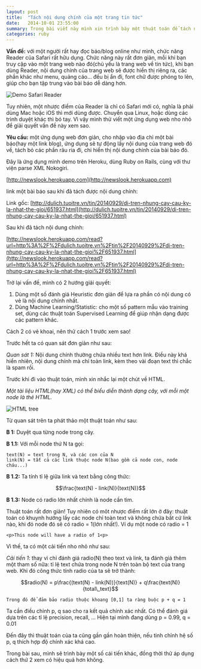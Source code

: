 ```yaml
---
layout: post
title:  "Tách nội dung chính của một trang tin tức"
date:   2014-10-01 23:55:00
summary: Trong bài viết này mình xin trình bày một thuật toán để tách nội dung chính của một trang web(tin tức).
categories: ruby
---
```


__Vấn đề:__ với một người rất hay đọc báo/blog online như mình, chức năng Reader của Safari rất hữu dụng.
Chức năng này rất đơn giản, mỗi khi bạn truy cập vào một trang web nào đó(chủ yếu là trang web về tin tức),
khi bạn dùng Reader, nội dung chính của trang web sẽ được hiển thị riêng ra, các phần khác như menu, quảng cáo...
đều bị ẩn đi, font chữ được phóng to lên, giúp cho bạn tập trung vào bài báo dễ dàng hơn.

![Demo Safari Reader](http://i.i.cbsi.com/cnwk.1d/i/tim//2010/06/09/SafariReaderActive.png)

Tuy nhiên, một nhược điểm của Reader là chỉ có Safari mới có, nghĩa là phải dùng Mac hoặc iOS thì mới dùng được.
Chuyển qua Linux, hoặc dùng các trình duyệt khác thì bó tay. Vì vậy mình thử viết một ứng dụng web nho nhỏ để giải quyết vấn đề này xem sao.

__Yêu cầu:__ một ứng dụng web đơn giản, cho nhập vào địa chỉ một bài báo(hay một link blog), ứng dụng sẽ tự động lấy nội dung của trang web đó về, tách bỏ các phần râu ria đi, chi hiển thị nội dung chính của bài báo đó.

Đây là ứng dụng mình demo trên Heroku, dùng Ruby on Rails, cùng với thư viện parse XML Nokogiri.

[http://newslook.herokuapp.com](http://newslook.herokuapp.com)

link một bài báo sau khi đã tách được nội dung chính:

Link gốc: [http://dulich.tuoitre.vn/tin/20140929/di-tren-nhung-cay-cau-ky-la-nhat-the-gioi/651937.html](http://dulich.tuoitre.vn/tin/20140929/di-tren-nhung-cay-cau-ky-la-nhat-the-gioi/651937.html)

Sau khi đã tách nội dung chính: 

[http://newslook.herokuapp.com/read?url=http%3A%2F%2Fdulich.tuoitre.vn%2Ftin%2F20140929%2Fdi-tren-nhung-cay-cau-ky-la-nhat-the-gioi%2F651937.html](http://newslook.herokuapp.com/read?url=http%3A%2F%2Fdulich.tuoitre.vn%2Ftin%2F20140929%2Fdi-tren-nhung-cay-cau-ky-la-nhat-the-gioi%2F651937.html)

Trở lại vấn đề, mình có 2 hướng giải quyết:

  1. Dùng một số đánh giá Heuristic đơn giản để lựa ra phần có nội dung có vẻ là nội dung chính nhất.
  2. Dùng Machine Learning/Statistic: cho một số pattern mẫu vào training set, dùng các thuật toán Supervised
  Learning để giúp nhận dạng được các pattern khác.
  
Cách 2 có vẻ khoai, nên thử cách 1 trước xem sao!

Trước hết ta có quan sát đơn giản như sau:

*Quan sát 1:* Nội dung chính thường chứa nhiều text hơn link.
Điều này khá hiển nhiên, nội dung chính mà chỉ toàn link, kèm theo vài đoạn text thì chắc là spam rồi.

Trước khi đi vào thuật toán, mình xin nhắc lại một chút về HTML.

*Một tài liệu HTML(hay XML) có thể biểu diễn thành dạng cây, với mỗi một node là thẻ HTML.*

![HTML tree](http://lwp.interglacial.com/figs/plwp_0901.gif)

Từ quan sát trên ta phát thảo một thuật toán như sau:

__B 1:__ Duyệt qua từng node trong cây.

__B 1.1:__ Với mỗi node thứ N ta gọi:

    text(N) = text trong N, và các con của N
    link(N) = tất cả các link thuộc node N(bao gồm cả node con, node cháu...)
  
__B 1.2:__ Ta tính tỉ lệ giữa link và text bằng công thức:

$$\frac{text(N) - link(N)}{text(N)}$$
  
__B 1.3:__ Node có radio lớn nhất chính là node cần tìm.

Thuật toán rất đơn giản! Tuy nhiên có môt nhược điểm rất lớn ở đây: thuật toán có khuynh hướng lấy các node chỉ
toàn text và không chứa bất cứ link nào, khi đó node đó sẽ có radio = 1(lớn nhất!). Ví dụ một node có radio = 1

    <p>This node will have a radio of 1<p>
    
Vì thế, ta có một cải tiến nho nhỏ như sau:

*Cải tiến 1*: thay vì chỉ đánh giá radio(N) theo text và link, ta đánh giá thêm một tham số nữa: tỉ lệ text chứa
trong node N trên toàn bộ text của trang web. Khi đó công thức tính radio của ta sẽ trở thành:

$$radio(N) = p\frac{(text(N) - link(N))}{text(N)} + q\frac{text(N)}{total\_text}$$

    Trong đó để đảm bảo radio thuộc khoang [0,1] ta ràng buộc p + q = 1
    
Ta cần điều chỉnh p, q sao cho ra kết quả chính xác nhất. Có thể đánh giá dựa trên các tỉ lệ precision, recall, ... Hiện tại mình đang dùng p = 0.99, q = 0.01

Đến đây thì thuật toán của ta cũng gần gần hoàn thiện, nếu tinh chỉnh hệ số p, q thích hợp độ chính xác khá cao.

Trong bài sau, mình sẽ trình bày một số cái tiến khác, đồng thời thử áp dụng cách thứ 2 xem có hiệu quả hơn không.
